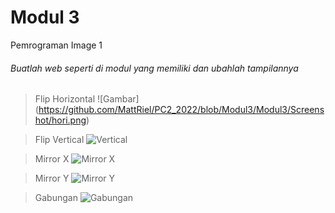 # Modul 3

Pemrograman Image 1

###### Buatlah web seperti di modul yang memiliki dan ubahlah tampilannya

> Flip Horizontal
> ![Gambar]
> (https://github.com/MattRiel/PC2_2022/blob/Modul3/Modul3/Screenshot/hori.png)

> Flip Vertical
> ![Vertical](/Screenshot/verti.png)

> Mirror X
> ![Mirror X](/Screenshot/mirox.png)

> Mirror Y
> ![Mirror Y](/Screenshot/miroy.png)

> Gabungan
> ![Gabungan](/Screenshot/gabungan.png)
